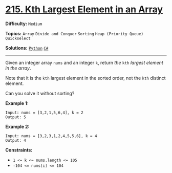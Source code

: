 # [215. Kth Largest Element in an Array](https://leetcode.com/problems/kth-largest-element-in-an-array/)

**Difficulty:** `Medium`

**Topics:** `Array` `Divide and Conquer` `Sorting` `Heap (Priority Queue)` `Quickselect`

**Solutions:** [`Python`](../../src/python/challenges/problems/kth_largest_element_in_an_array_test.py) [`C#`](../../src/csharp/challenges/Problems/KthLargestElementInAnArray.cs)

---

Given an integer array `nums` and an integer `k`, return *the* `kth` *largest element in the array*.

Note that it is the `kth` largest element in the sorted order, not the `kth` distinct element.

Can you solve it without sorting?

**Example 1:**

```
Input: nums = [3,2,1,5,6,4], k = 2
Output: 5
```

**Example 2:**

```
Input: nums = [3,2,3,1,2,4,5,5,6], k = 4
Output: 4
```

**Constraints:**

* `1 <= k <= nums.length <= 105`
* `-104 <= nums[i] <= 104`
